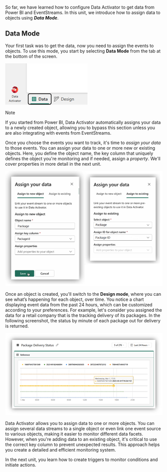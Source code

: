 

So far, we have learned how to configure Data Activator to get data from Power BI and EventStreams. In this unit, we introduce how to assign data to objects using ***Data Mode***.

## Data Mode

Your first task was to get the data, now you need to assign the events to objects. To use this mode, you start by selecting **Data Mode** from the tab at the bottom of the screen.

![Screenshot of selecting Data mode in Data Activator.](../media/data-activator-data-design.png)

> [!NOTE]
> If you started from Power BI, Data Activator automatically assigns your data to a newly created object, allowing you to bypass this section unless you are also integrating with events from EventStreams.

Once you choose the events you want to track, it's time to *assign your data* to those events. You can assign your data to one or more new or existing objects. Here, you define the object name, the key column that uniquely defines the object you're monitoring and if needed, assign a *property*. We'll cover properties in more detail in the next unit.

![Screenshot of assigning your data in Data mode in Data Activator.](../media/data-activator-data-mode-assign-your-data.png)

Once an object is created, you'll switch to the **Design mode**, where you can see what’s happening for each object, over time. You notice a chart displaying event data from the past 24 hours, which can be customized according to your preferences. For example, let's consider you assigned the data for a retail company that is the tracking delivery of its packages. In the following screenshot, the status by minute of each package out for delivery is returned.

![Screenshot of Design mode delivery package example in Data Activator.](../media/data-activator-design-mode-delivery-package-example.png)

Data Activator allows you to assign data to one or more objects. You can assign several data streams to a single object or even link one event source to various objects, making it easier to monitor different data facets. However, when you're adding data to an existing object, it's critical to use the correct key column to prevent unexpected results. This approach helps you create a detailed and efficient monitoring system.

In the next unit, you learn how to create triggers to monitor conditions and initiate actions.
